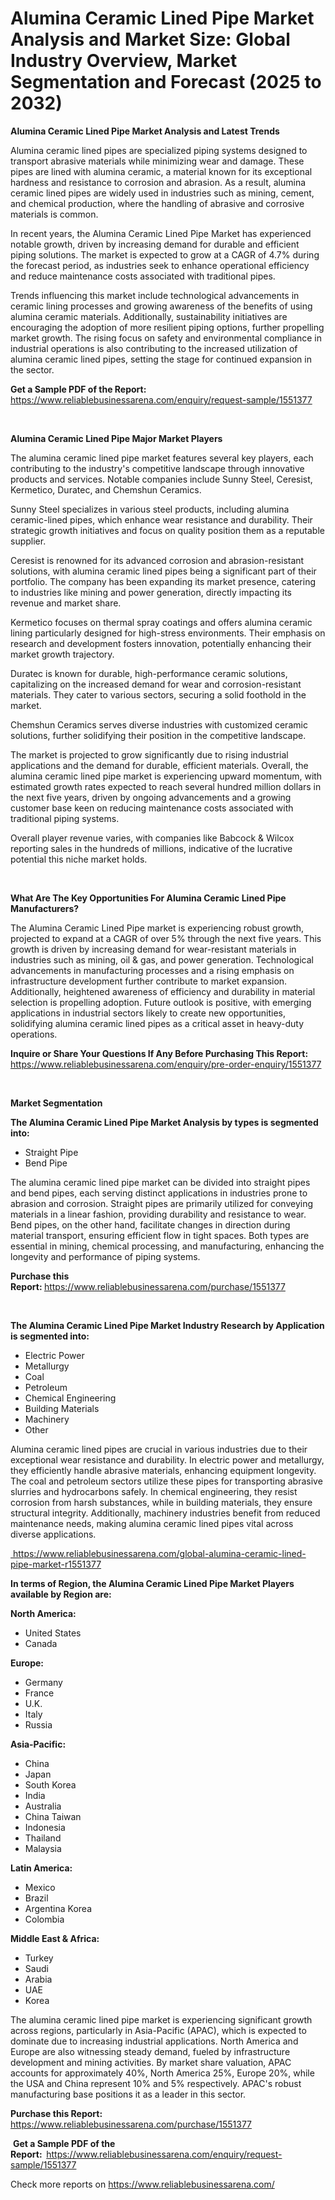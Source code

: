 <p><h1>Alumina Ceramic Lined Pipe Market Analysis and Market Size: Global Industry Overview, Market Segmentation and Forecast (2025 to 2032)</h1></p><p><strong>Alumina Ceramic Lined Pipe Market Analysis and Latest Trends</strong></p>
<p><p>Alumina ceramic lined pipes are specialized piping systems designed to transport abrasive materials while minimizing wear and damage. These pipes are lined with alumina ceramic, a material known for its exceptional hardness and resistance to corrosion and abrasion. As a result, alumina ceramic lined pipes are widely used in industries such as mining, cement, and chemical production, where the handling of abrasive and corrosive materials is common.</p><p>In recent years, the Alumina Ceramic Lined Pipe Market has experienced notable growth, driven by increasing demand for durable and efficient piping solutions. The market is expected to grow at a CAGR of 4.7% during the forecast period, as industries seek to enhance operational efficiency and reduce maintenance costs associated with traditional pipes. </p><p>Trends influencing this market include technological advancements in ceramic lining processes and growing awareness of the benefits of using alumina ceramic materials. Additionally, sustainability initiatives are encouraging the adoption of more resilient piping options, further propelling market growth. The rising focus on safety and environmental compliance in industrial operations is also contributing to the increased utilization of alumina ceramic lined pipes, setting the stage for continued expansion in the sector.</p></p>
<p><strong>Get a Sample PDF of the Report:&nbsp;</strong> <a href="https://www.reliablebusinessarena.com/enquiry/request-sample/1551377?utm_campaign=2175&utm_medium=2&utm_source=Github&utm_content=ia&utm_term=31032025&utm_id=alumina-ceramic-lined-pipe">https://www.reliablebusinessarena.com/enquiry/request-sample/1551377</a></p>
<p>&nbsp;</p>
<p><strong>Alumina Ceramic Lined Pipe Major Market Players</strong></p>
<p><p>The alumina ceramic lined pipe market features several key players, each contributing to the industry's competitive landscape through innovative products and services. Notable companies include Sunny Steel, Ceresist, Kermetico, Duratec, and Chemshun Ceramics. </p><p>Sunny Steel specializes in various steel products, including alumina ceramic-lined pipes, which enhance wear resistance and durability. Their strategic growth initiatives and focus on quality position them as a reputable supplier. </p><p>Ceresist is renowned for its advanced corrosion and abrasion-resistant solutions, with alumina ceramic lined pipes being a significant part of their portfolio. The company has been expanding its market presence, catering to industries like mining and power generation, directly impacting its revenue and market share.</p><p>Kermetico focuses on thermal spray coatings and offers alumina ceramic lining particularly designed for high-stress environments. Their emphasis on research and development fosters innovation, potentially enhancing their market growth trajectory. </p><p>Duratec is known for durable, high-performance ceramic solutions, capitalizing on the increased demand for wear and corrosion-resistant materials. They cater to various sectors, securing a solid foothold in the market. </p><p>Chemshun Ceramics serves diverse industries with customized ceramic solutions, further solidifying their position in the competitive landscape. </p><p>The market is projected to grow significantly due to rising industrial applications and the demand for durable, efficient materials. Overall, the alumina ceramic lined pipe market is experiencing upward momentum, with estimated growth rates expected to reach several hundred million dollars in the next five years, driven by ongoing advancements and a growing customer base keen on reducing maintenance costs associated with traditional piping systems.</p><p>Overall player revenue varies, with companies like Babcock & Wilcox reporting sales in the hundreds of millions, indicative of the lucrative potential this niche market holds.</p></p>
<p>&nbsp;</p>
<p><strong>What Are The Key Opportunities For Alumina Ceramic Lined Pipe Manufacturers?</strong></p>
<p><p>The Alumina Ceramic Lined Pipe market is experiencing robust growth, projected to expand at a CAGR of over 5% through the next five years. This growth is driven by increasing demand for wear-resistant materials in industries such as mining, oil & gas, and power generation. Technological advancements in manufacturing processes and a rising emphasis on infrastructure development further contribute to market expansion. Additionally, heightened awareness of efficiency and durability in material selection is propelling adoption. Future outlook is positive, with emerging applications in industrial sectors likely to create new opportunities, solidifying alumina ceramic lined pipes as a critical asset in heavy-duty operations.</p></p>
<p><strong>Inquire or Share Your Questions If Any Before Purchasing This Report:</strong> <a href="https://www.reliablebusinessarena.com/enquiry/pre-order-enquiry/1551377?utm_campaign=2175&utm_medium=2&utm_source=Github&utm_content=ia&utm_term=31032025&utm_id=alumina-ceramic-lined-pipe">https://www.reliablebusinessarena.com/enquiry/pre-order-enquiry/1551377</a></p>
<p>&nbsp;</p>
<p><strong>Market Segmentation</strong></p>
<p><strong>The Alumina Ceramic Lined Pipe Market Analysis by types is segmented into:</strong></p>
<p><ul><li>Straight Pipe</li><li>Bend Pipe</li></ul></p>
<p><p>The alumina ceramic lined pipe market can be divided into straight pipes and bend pipes, each serving distinct applications in industries prone to abrasion and corrosion. Straight pipes are primarily utilized for conveying materials in a linear fashion, providing durability and resistance to wear. Bend pipes, on the other hand, facilitate changes in direction during material transport, ensuring efficient flow in tight spaces. Both types are essential in mining, chemical processing, and manufacturing, enhancing the longevity and performance of piping systems.</p></p>
<p><strong>Purchase this Report:&nbsp;</strong><a href="https://www.reliablebusinessarena.com/purchase/1551377?utm_campaign=2175&utm_medium=2&utm_source=Github&utm_content=ia&utm_term=31032025&utm_id=alumina-ceramic-lined-pipe">https://www.reliablebusinessarena.com/purchase/1551377</a></p>
<p>&nbsp;</p>
<p><strong>The Alumina Ceramic Lined Pipe Market Industry Research by Application is segmented into:</strong></p>
<p><ul><li>Electric Power</li><li>Metallurgy</li><li>Coal</li><li>Petroleum</li><li>Chemical Engineering</li><li>Building Materials</li><li>Machinery</li><li>Other</li></ul></p>
<p><p>Alumina ceramic lined pipes are crucial in various industries due to their exceptional wear resistance and durability. In electric power and metallurgy, they efficiently handle abrasive materials, enhancing equipment longevity. The coal and petroleum sectors utilize these pipes for transporting abrasive slurries and hydrocarbons safely. In chemical engineering, they resist corrosion from harsh substances, while in building materials, they ensure structural integrity. Additionally, machinery industries benefit from reduced maintenance needs, making alumina ceramic lined pipes vital across diverse applications.</p></p>
<p><a href="https://www.reliablebusinessarena.com/global-alumina-ceramic-lined-pipe-market-r1551377?utm_campaign=2175&utm_medium=2&utm_source=Github&utm_content=ia&utm_term=31032025&utm_id=alumina-ceramic-lined-pipe">&nbsp;https://www.reliablebusinessarena.com/global-alumina-ceramic-lined-pipe-market-r1551377</a></p>
<p><strong>In terms of Region, the Alumina Ceramic Lined Pipe Market Players available by Region are:</strong></p>
<p>
    <p> <strong> North America: </strong>
        <ul>
            <li>United States</li>
            <li>Canada</li>
        </ul>
        </p> 
    <p> <strong> Europe: </strong>
        <ul>
            <li>Germany</li>
            <li>France</li>
            <li>U.K.</li>
            <li>Italy</li>
            <li>Russia</li>
        </ul>
        </p> 
    <p> <strong> Asia-Pacific: </strong>
        <ul>
            <li>China</li>
            <li>Japan</li>
            <li>South Korea</li>
            <li>India</li>
            <li>Australia</li>
            <li>China Taiwan</li>
            <li>Indonesia</li>
            <li>Thailand</li>
            <li>Malaysia</li>
        </ul>
        </p> 
    <p> <strong> Latin America: </strong>
        <ul>
            <li>Mexico</li>
            <li>Brazil</li>
            <li>Argentina Korea</li>
            <li>Colombia</li>
        </ul>
        </p> 
    <p> <strong> Middle East & Africa: </strong>
        <ul>
            <li>Turkey</li>
            <li>Saudi</li>
            <li>Arabia</li>
            <li>UAE</li>
            <li>Korea</li>
        </ul>
    </p>
    </p>
<p><p>The alumina ceramic lined pipe market is experiencing significant growth across regions, particularly in Asia-Pacific (APAC), which is expected to dominate due to increasing industrial applications. North America and Europe are also witnessing steady demand, fueled by infrastructure development and mining activities. By market share valuation, APAC accounts for approximately 40%, North America 25%, Europe 20%, while the USA and China represent 10% and 5% respectively. APAC's robust manufacturing base positions it as a leader in this sector.</p></p>
<p><strong>Purchase this Report: </strong><a href="https://www.reliablebusinessarena.com/purchase/1551377?utm_campaign=2175&utm_medium=2&utm_source=Github&utm_content=ia&utm_term=31032025&utm_id=alumina-ceramic-lined-pipe">https://www.reliablebusinessarena.com/purchase/1551377</a></p>
<p>&nbsp;<strong>Get a Sample PDF of the Report:&nbsp;&nbsp;</strong><a href="https://www.reliablebusinessarena.com/enquiry/request-sample/1551377?utm_campaign=2175&utm_medium=2&utm_source=Github&utm_content=ia&utm_term=31032025&utm_id=alumina-ceramic-lined-pipe">https://www.reliablebusinessarena.com/enquiry/request-sample/1551377</a></p>
<p><strong></strong></p>
<p>Check more reports on <a href="https://www.reliablebusinessarena.com/?utm_campaign=2175&utm_medium=2&utm_source=Github&utm_content=ia&utm_term=31032025&utm_id=alumina-ceramic-lined-pipe">https://www.reliablebusinessarena.com/</a></p>